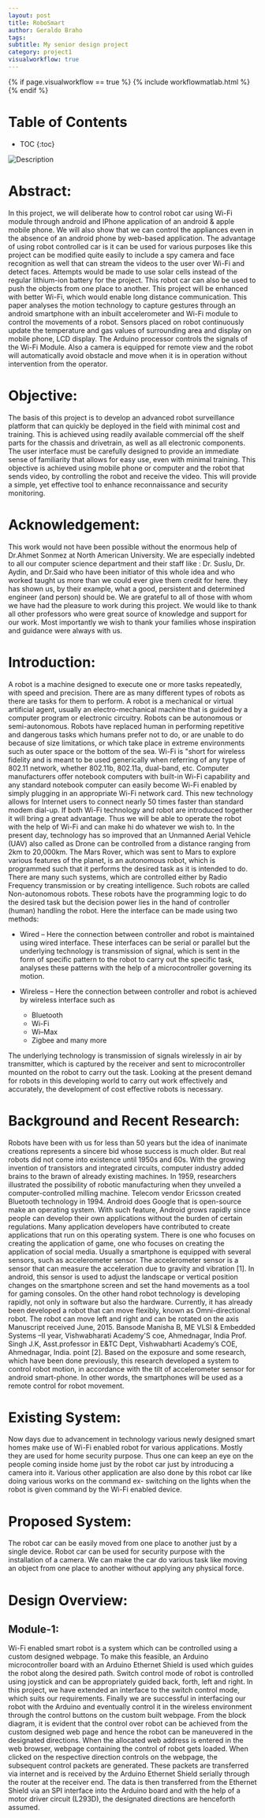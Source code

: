 ```yaml
---
layout: post
title: RoboSmart
author: Geraldo Braho
tags: 		
subtitle: My senior design project
category: project1
visualworkflow: true
---
```

{% if page.visualworkflow == true %}
   {% include workflowmatlab.html %}
{% endif %}   


<!--
This HTML was auto-generated from MATLAB code.
To make changes, update the MATLAB code and republish this document.
-->

# Table of Contents

* TOC
{:toc}

![Description](/img/logo.png)


# Abstract:

In this project, we will deliberate how to control robot  car using Wi-Fi module through android and IPhone application of an android & apple mobile phone. We will also show that we can control the appliances even in the absence of an android phone by web-based application. The advantage of using robot controlled car is it can be used for various purposes like this project can be modified quite easily to include a spy camera and face recognition as well that can stream the videos to the user over Wi-Fi and detect faces. Attempts would be made to use solar cells instead of the regular lithium-ion battery for the project. This robot car can also be used to push the objects from one place to another. This project will be enhanced with better Wi-Fi, which would enable long distance communication. This paper analyses the motion technology to capture gestures through an android smartphone with an inbuilt accelerometer and Wi-Fi module to control the movements of a robot. Sensors placed on robot continuously update the temperature and gas values of surrounding area and display on mobile phone, LCD display. The Arduino processor controls the signals of the Wi-Fi Module. Also a camera is equipped for remote view and the robot will automatically avoid obstacle and move when it is in operation without intervention from the operator.

# Objective:

The basis of this project is to develop an advanced robot surveillance platform that can quickly be deployed in the field with minimal cost and training. This is achieved using readily available commercial off the shelf parts for the chassis and drivetrain, as well as all electronic components. The user interface must be carefully designed to provide an immediate sense of familiarity that allows for easy use, even with minimal training. This objective is achieved using mobile phone or computer and the robot that sends video, by controlling the robot and receive the video. This will provide a simple, yet effective tool to enhance reconnaissance and security monitoring.

# Acknowledgement:

This work would not have been possible without the enormous help of Dr.Ahmet Sonmez at North American University. We are especially indebted to all our computer science department and their staff like : Dr. Suslu, Dr. Aydin, and Dr.Said who have been initiator of this whole idea and who worked taught us more than we could ever give them credit for here. they has shown us, by their example, what a good, persistent and determined engineer (and person) should be.
We are grateful to all of those with whom we have had the pleasure to work during this project. We would like to thank all other professors who were great source of knowledge and support for our work. Most importantly we wish to thank your families whose inspiration and guidance were always with us.

# Introduction:

A robot is a machine designed to execute one or more tasks repeatedly, with speed and precision. There are as many different types of robots as there are tasks for them to perform. A robot is a mechanical or virtual artificial agent, usually an electro-mechanical machine that is guided by a computer program or electronic circuitry. Robots can be autonomous or semi-autonomous. Robots have replaced human in performing repetitive and dangerous tasks which humans prefer not to do, or are unable to do because of size limitations, or which take place in extreme environments such as outer space or the bottom of the sea. Wi-Fi is "short for wireless fidelity and is meant to be used generically when referring of any type of 802.11 network, whether 802.11b, 802.11a, dual-band, etc. Computer manufacturers offer notebook computers with built-in Wi-Fi capability and any standard notebook computer can easily become Wi-Fi enabled by simply plugging in an appropriate Wi-Fi network card. This new technology allows for Internet users to connect nearly 50 times faster than standard modem dial-up. If both Wi-Fi technology and robot are introduced together it will bring a great advantage. Thus we will be able to operate the robot with the help of Wi-Fi and can make hi do whatever we wish to.
In the present day, technology has so improved that an Unmanned Aerial Vehicle (UAV) also called as Drone can be controlled from a distance ranging from 2km to 20,000km. The Mars Rover, which was sent to Mars to explore various features of the planet, is an autonomous robot, which is programmed such that it performs the desired task as it is intended to do. There are many such systems, which are controlled either by Radio Frequency transmission or by creating intelligence. Such robots are called Non-autonomous robots. These robots have the programming logic to do the desired task but the decision power lies in the hand of controller (human) handling the robot. Here the interface can be made using two methods:
- Wired – Here the connection between controller and robot is maintained using wired interface. These interfaces can be serial or parallel but the underlying technology is transmission of signal, which is sent in the form of specific pattern to the robot to carry out the specific task, analyses these patterns with the help of a microcontroller governing its motion.

- Wireless – Here the connection between controller and robot is achieved by wireless interface such as
  - Bluetooth
  - Wi-Fi
  - Wi–Max
  - Zigbee and many more


The underlying technology is transmission of signals wirelessly in air by transmitter, which is captured by the receiver and sent to microcontroller mounted on the robot to carry out the task. Looking at the present demand for robots in this developing world to carry out work effectively and accurately, the development of cost effective robots is necessary.

# Background and Recent Research:

Robots have been with us for less than 50 years but the idea of inanimate creations represents a sincere bid whose success is much older. But real robots did not come into existence until 1950s and 60s. With the growing invention of transistors and integrated circuits, computer industry added brains to the brawn of already existing machines. In 1959, researchers illustrated the possibility of robotic manufacturing when they unveiled a computer-controlled milling machine. Telecom vendor Ericsson created Bluetooth technology in 1994. Android does Google that is open-source make an operating system. With such feature, Android grows rapidly since people can develop their own applications without the burden of certain regulations. Many application developers have contributed to create applications that run on this operating system. There is one who focuses on creating the application of game, one who focuses on creating the application of social media. Usually a smartphone is equipped with several sensors, such as accelerometer sensor. The accelerometer sensor is a sensor that can measure the acceleration due to gravity and vibration [1]. In android, this sensor is used to adjust the landscape or vertical position changes on the smartphone screen and set the hand movements as a tool for gaming consoles. On the other hand robot technology is developing rapidly, not only in software but also the hardware. Currently, it has already been developed a robot that can move flexibly, known as Omni-directional robot. The robot can move left and right and can be rotated on the axis
Manuscript received June, 2015.
Bansode Manisha B, ME VLSI & Embedded Systems –II year,
Vishwabharati Academy'S coe, Ahmednagar, India
Prof. Singh J.K, Asst.professor in E&TC Dept, Vishwabharti Academy’s COE, Ahmednagar, India.
point [2]. Based on the exposure and some research, which have been done previously, this research developed a system to control robot motion, in accordance with the tilt of accelerometer sensor for android smart-phone. In other words, the smartphones will be used as a remote control for robot movement.

# Existing System:

Now days due to advancement in technology various newly designed smart homes make use of Wi-Fi enabled robot for various applications. Mostly they are used for home security purpose. Thus one can keep an eye on the people coming inside home just by the robot car just by introducing a camera into it.
Various other application are also done by this robot car like doing various works on the command ex- switching on the lights when the robot is given command by the Wi-Fi enabled device.

# Proposed System:

The robot car can be easily moved from one place to another just by a single device. Robot car can be used for security purpose with the installation of a camera. We can make the car do various task like moving an object from one place to another without applying any physical force.


# Design Overview:
## Module-1:
Wi-Fi enabled smart robot is a system which can be controlled using a custom designed webpage. To make this feasible, an Arduino microcontroller board with an Arduino Ethernet Shield is used which guides the robot along the desired path. Switch control mode of robot is controlled using joystick and can be appropriately guided back, forth, left and right.
In this project, we have extended an interface to the switch control mode, which suits our requirements. Finally we are successful in interfacing our robot with the Arduino and eventually control it in the wireless environment through the control buttons on the custom built webpage. From the block diagram, it is evident that the control over robot can be achieved from the custom designed web page and hence the robot can be maneuvered in the designated directions.
When the allocated web address is entered in the web browser, webpage containing the control of robot gets loaded. When clicked on the respective direction controls on the webpage, the subsequent control packets are generated. These packets are transferred via internet and is received by the Arduino Ethernet Shield serially through the router at the receiver end. The data is then transferred from the Ethernet Shield via an SPI interface into the Arduino board and with the help of a motor driver circuit (L293D), the designated directions are henceforth assumed.
